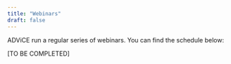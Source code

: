 ```yaml
---
title: "Webinars"
draft: false
---
```

ADViCE run a regular series of webinars. You can find the schedule below:

[TO BE COMPLETED]